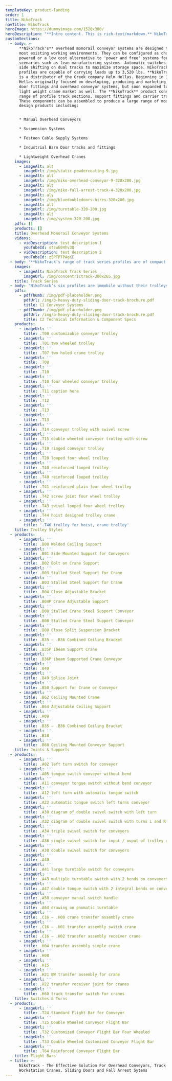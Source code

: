 ```yaml
---
templateKey: product-landing
order: 1
title: NikoTrack
navTitle: NikoTrack
heroImage: https://dummyimage.com/1520x380/
heroDescription: "**Intro content. This is rich-text/markdown.** NikoTrack is of cold rolled steel manufacture and supplied in standard 6 meter lengths in either plain, zinc plated, or stainless steel. Due to the design of the tapered sides this reduces the possibility of a build up of dust, thus assuring smooth running characteristics of the trolleys.\r\n\r\n* item 1\r\n* item 2\r\n\r\nNiko Profile | h (mm) | b (mm) | d (mm) | s (mm)\r\n--- | --- | --- | --- | ---\r\nNo. 23.000 | 35.00 | 40.00 | 11.00 | 2.75\r\nNo. 24.000 | 43.50 | 48.50 | 15.50 | 3.20"
customSections:
  - body: >-
      **NikoTrack's** overhead monorail conveyor systems are designed to suit
      most existing working environments. They can be configured as chain
      powered or a low cost alternative to 'power and free' systems for certain
      scenarios such as lean manufacturing systems. Automatic switches allow for
      side shifting on dual tracks to maximize storage space. NikoTracks six
      profiles are capable of carrying loads up to 3,520 lbs. **NikoTrack LLC**
      is a distributor of the Greek company Helm Hellas. Beginning in 1972, Helm
      Hellas originally focused on developing, producing and marketing sliding
      door fittings and overhead conveyor systems, but soon expanded to the
      light weight crane market as well. The **NikoTrack** product consists of a
      range of profile track sections, support fittings and carrier trolleys.
      These components can be assembled to produce a large range of modular
      design products including:


      * Manual Overhead Conveyors

      * Suspension Systems

      * Festoon Cable Supply Systems

      * Industrial Barn Door tracks and fittings

      * Lightweight Overhead Cranes
    images:
      - imageAlt: alt
        imageUrl: /img/static-powdercoating-9.jpg
      - imageAlt: alt
        imageUrl: /img/niko-overhead-conveyor-9-320x200.jpg
      - imageAlt: alt
        imageUrl: /img/niko-fall-arrest-track-4-320x200.jpg
      - imageAlt: aly
        imageUrl: /img/bluedoubledoors-hires-320x200.jpg
      - imageAlt: alt
        imageUrl: /img/turntable-320-200.jpg
      - imageAlt: alt
        imageUrl: /img/system-320-200.jpg
    pdfs: []
    products: []
    title: Overhead Monorail Conveyor Systems
    videos:
      - vidDescription: test description 1
        youTubeId: stswE04hv3Q
      - vidDescription: test description 2
        youTubeId: z5PTPTPAgKE
  - body: "**NikoTrack’s range of track series profiles are of compact design, and high quality.** NikoTrack is of cold rolled steel manufacture and supplied in standard 6 meter lengths in either plain, zinc plated, or stainless steel. Due to the design of the tapered sides this reduces the possibility of a build up of dust, thus assuring smooth running characteristics of the trolleys.\r\n\r\nNiko Profile | h (mm) | b (mm) | d (mm) | s (mm)\r\n--- | --- | --- | --- | ---\r\nNo. 23.000 | 35.00 | 40.00 | 11.00 | 2.75\r\nNo. 24.000 | 43.50 | 48.50 | 15.50 | 3.20\r\nNo. 25.000 | 60.00 | 65.00 | 18.50 | 3.60\r\nNo. 26.000 | 75.00 | 80.00 | 22.00 | 4.50\r\nNo. 27.000 | 110.00 | 90.00 | 25.00 | 6.50"
    images:
      - imageAlt: NikoTrack Track Series
        imageUrl: /img/concentrictrack-300x265.jpg
    title: Track Series
  - body: "NikoTrack’s six profiles are immobile without their trolleys. **NikoTrack’s trolleys come in a variety of styles, all with different applications in mind**, most offered in every profile series, while some are specific to larger or smaller profiles.\r\n\r\n_The trolleys pictured below are designated with partial part numbers. Each trolleys full part number is always prefixed with a track profile number (21, 23, 24 etc.)_\r\n\n**TROLLEY SWL (Kg)**\r\n\r\nSERIES | 21 | 23 | 24 | 25 | 26 | 27\r\n--- | --- | --- | --- | --- | --- | ---\r\n2 Wheel | 10 | 20 | 40 | 100 | 200 | 400\r\n4 Wheel | 20 | 40 | 80 | 200 | 400 | 800\r\nFlight Bar | 40 | 80 | 160 | 400 | 800 | 1600"
    pdfs:
      - pdfThumb: /img/pdf-placeholder.png
        pdfUrl: /img/b-heavy-duty-sliding-door-track-brochure.pdf
        title: C1 Conveyor Systems
      - pdfThumb: /img/pdf-placeholder.png
        pdfUrl: /img/b-heavy-duty-sliding-door-track-brochure.pdf
        title: C2 Technical Information & Component Specs
    products:
      - imageUrl: ''
        title: .T00 customizable conveyor trolley
      - imageUrl: ''
        title: .T01 two wheeled trolley
      - imageUrl: ''
        title: .T07 two holed crane trolley
      - imageUrl: ''
        title: .T08
      - imageUrl: ''
        title: .T10
      - imageUrl: ''
        title: .T10 four wheeled conveyor trolley
      - imageUrl: ''
        title: .T11 caption here
      - imageUrl: ''
        title: .T12
      - imageUrl: ''
        title: .T13
      - imageUrl: ''
        title: .T13
      - imageUrl: ''
        title: .T14 conveyor trolley with swivel screw
      - imageUrl: ''
        title: .T15 double wheeled conveyor trolley with screw
      - imageUrl: ''
        title: .T19 ringed conveyor trolley
      - imageUrl: ''
        title: .T20 looped four wheel trolley
      - imageUrl: ''
        title: .T40 reinforced looped trolley
      - imageUrl: ''
        title: .T40 reinforced looped trolley
      - imageUrl: ''
        title: .T41 reinforced plain four wheel trolley
      - imageUrl: ''
        title: .T42 screw joint four wheel trolley
      - imageUrl: ''
        title: .T43 swivel looped four wheel trolley
      - imageUrl: ''
        title: .T44 hoist designed trolley crane
      - imageUrl: ''
        title: '.T46 trolley for hoist, crane trolley'
    title: Trolley Styles
  - products:
      - imageUrl: ''
        title: .B00 Welded Ceiling Support
      - imageUrl: ''
        title: .B01 Side Mounted Support for Conveyors
      - imageUrl: ''
        title: .B02 Bolt on Crane Support
      - imageUrl: ''
        title: .B03 Stalled Steel Support for Crane
      - imageUrl: ''
        title: .B03 Stalled Steel Support for Crane
      - imageUrl: ''
        title: .B04 Close Adjustable Bracket
      - imageUrl: ''
        title: .B04P Crane Adjustable Support
      - imageUrl: ''
        title: .B08 Stalled Crane Steel Support Conveyor
      - imageUrl: ''
        title: .B08 Stalled Crane Steel Support Conveyor
      - imageUrl: ''
        title: .B08 Close Split Suspension Bracket
      - imageUrl: ''
        title: .B35 – .B36 Combined Ceiling Bracket
      - imageUrl: ''
        title: .B35P ibeam Support Crane
      - imageUrl: ''
        title: .B36P ibeam Supported Crane Conveyor
      - imageUrl: ''
        title: .B40
      - imageUrl: ''
        title: .B49 Splice Joint
      - imageUrl: ''
        title: .B50 Support for Crane or Conveyor
      - imageUrl: ''
        title: .B62 Ceiling Mounted Crane
      - imageUrl: ''
        title: .B64 Adjustable Ceiling Support
      - imageUrl: ''
        title: .H09
      - imageUrl: ''
        title: .B35 – .B36 Combined Ceiling Bracket
      - imageUrl: ''
        title: .B38
      - imageUrl: ''
        title: .B60 Ceiling Mounted Conveyor Support
    title: Joints & Supports
  - products:
      - imageUrl: ''
        title: .A02 left turn switch for conveyor
      - imageUrl: ''
        title: .A05 tongue switch conveyor without bend
      - imageUrl: ''
        title: .A11 conveyor tongue switch without bend conveyor
      - imageUrl: ''
        title: .A12 left turn with automatic tongue switch
      - imageUrl: ''
        title: .A22 automatic tongue switch left turns conveyor
      - imageUrl: ''
        title: .A30 diagram of double swivel switch with left turn
      - imageUrl: ''
        title: .A32 diagram of double swivel switch with turns L and R
      - imageUrl: ''
        title: .A34 triple swivel switch for conveyors
      - imageUrl: ''
        title: .A36 single swivel switch for input / ouput of trolley on a conveyor
      - imageUrl: ''
        title: .A38 double swivel switch for conveyors
      - imageUrl: ''
        title: .A40
      - imageUrl: ''
        title: .A41 large turntable switch for conveyors
      - imageUrl: ''
        title: .A43 multiple turntable switch with 2 bends on conveyors
      - imageUrl: ''
        title: .A47 double tongue switch with 2 integral bends on conveyor
      - imageUrl: ''
        title: .A50 conveyor manual switch handle
      - imageUrl: ''
        title: .A64 drawing on pnumatic turntable
      - imageUrl: ''
        title: .C16 – .H00 crane transfer assembly crane
      - imageUrl: ''
        title: .C16 – .H01 transfer assembly switch crane
      - imageUrl: ''
        title: .C16 – .H02 transfer assembly receiver crane
      - imageUrl: ''
        title: .H04 transfer assembly simple crane
      - imageUrl: ''
        title: .H08
      - imageUrl: ''
        title: .H15
      - imageUrl: ''
        title: .H21 BW transfer assembly for crane
      - imageUrl: ''
        title: .H22 transfer receiver joint for cranes
      - imageUrl: ''
        title: .H60 track transfer switch for cranes
    title: Switches & Turns
  - products:
      - imageUrl: ''
        title: .T24 Standard Flight Bar for Conveyor
      - imageUrl: ''
        title: .T25 Double Wheeled Conveyor Flight Bar
      - imageUrl: ''
        title: .T32 Customized Conveyor Flight Bar Four Wheeled
      - imageUrl: ''
        title: .T33 Double Wheeled Customized Conveyor Flight Bar
      - imageUrl: ''
        title: .T64 Reinforced Conveyor Flight Bar
    title: Flight Bars
  - title: >-
      NikoTrack - The Effective Solution For Overhead Conveyors, Track Systems,
      Workstation Cranes, Sliding Doors and Fall Arrest Sytems
---
```

